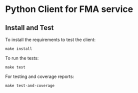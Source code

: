 # Python Client for FMA service
## Install and Test
To install the requirements to test the client:
```
make install
```

To run the tests:
```
make test
```

For testing and coverage reports:
```
make test-and-coverage
```
